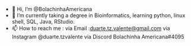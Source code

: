 - 👋 Hi, I’m @BolachinhaAmericana
- 🌱 I’m currently taking a degree in Bioinformatics, learning python, linux shell, SQL, Java, RStudio.
- 📫 How to reach me : via Email :duarte.tz.valente@gmail.com
                       via Instagram @duarte.tzvalente
                       via Discord Bolachinha Americana#4095

<!---
BolachinhaAmericana/BolachinhaAmericana is a ✨ special ✨ repository because its `README.md` (this file) appears on your GitHub profile.
You can click the Preview link to take a look at your changes.
--->
